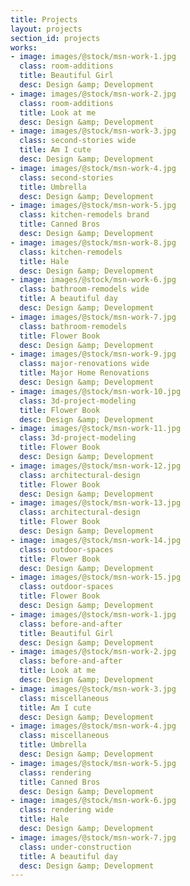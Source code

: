 ```yaml
---
title: Projects
layout: projects
section_id: projects
works:
- image: images/@stock/msn-work-1.jpg
  class: room-additions
  title: Beautiful Girl
  desc: Design &amp; Development
- image: images/@stock/msn-work-2.jpg
  class: room-additions
  title: Look at me
  desc: Design &amp; Development
- image: images/@stock/msn-work-3.jpg
  class: second-stories wide
  title: Am I cute
  desc: Design &amp; Development
- image: images/@stock/msn-work-4.jpg
  class: second-stories
  title: Umbrella
  desc: Design &amp; Development
- image: images/@stock/msn-work-5.jpg
  class: kitchen-remodels brand
  title: Canned Bros
  desc: Design &amp; Development
- image: images/@stock/msn-work-8.jpg
  class: kitchen-remodels
  title: Hale
  desc: Design &amp; Development
- image: images/@stock/msn-work-6.jpg
  class: bathroom-remodels wide
  title: A beautiful day
  desc: Design &amp; Development
- image: images/@stock/msn-work-7.jpg
  class: bathroom-remodels
  title: Flower Book
  desc: Design &amp; Development
- image: images/@stock/msn-work-9.jpg
  class: major-renovations wide
  title: Major Home Renovations
  desc: Design &amp; Development
- image: images/@stock/msn-work-10.jpg
  class: 3d-project-modeling
  title: Flower Book
  desc: Design &amp; Development
- image: images/@stock/msn-work-11.jpg
  class: 3d-project-modeling
  title: Flower Book
  desc: Design &amp; Development
- image: images/@stock/msn-work-12.jpg
  class: architectural-design
  title: Flower Book
  desc: Design &amp; Development
- image: images/@stock/msn-work-13.jpg
  class: architectural-design
  title: Flower Book
  desc: Design &amp; Development
- image: images/@stock/msn-work-14.jpg
  class: outdoor-spaces
  title: Flower Book
  desc: Design &amp; Development
- image: images/@stock/msn-work-15.jpg
  class: outdoor-spaces
  title: Flower Book
  desc: Design &amp; Development
- image: images/@stock/msn-work-1.jpg
  class: before-and-after
  title: Beautiful Girl
  desc: Design &amp; Development
- image: images/@stock/msn-work-2.jpg
  class: before-and-after
  title: Look at me
  desc: Design &amp; Development
- image: images/@stock/msn-work-3.jpg
  class: miscellaneous
  title: Am I cute
  desc: Design &amp; Development
- image: images/@stock/msn-work-4.jpg
  class: miscellaneous
  title: Umbrella
  desc: Design &amp; Development
- image: images/@stock/msn-work-5.jpg
  class: rendering
  title: Canned Bros
  desc: Design &amp; Development
- image: images/@stock/msn-work-6.jpg
  class: rendering wide
  title: Hale
  desc: Design &amp; Development
- image: images/@stock/msn-work-7.jpg
  class: under-construction
  title: A beautiful day
  desc: Design &amp; Development
---
```

